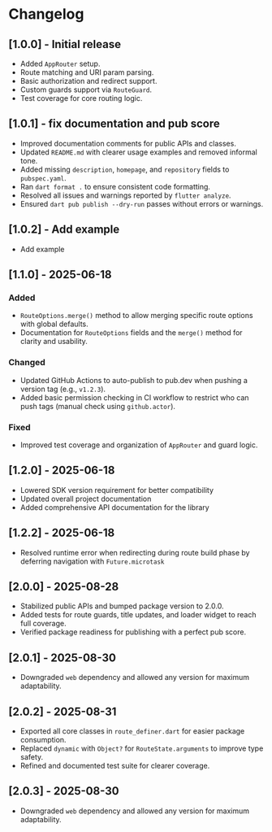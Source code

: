 # Changelog

## [1.0.0] - Initial release
- Added `AppRouter` setup.
- Route matching and URI param parsing.
- Basic authorization and redirect support.
- Custom guards support via `RouteGuard`.
- Test coverage for core routing logic.

## [1.0.1] - fix documentation and pub score
- Improved documentation comments for public APIs and classes.
- Updated `README.md` with clearer usage examples and removed informal tone.
- Added missing `description`, `homepage`, and `repository` fields to `pubspec.yaml`.
- Ran `dart format .` to ensure consistent code formatting.
- Resolved all issues and warnings reported by `flutter analyze`.
- Ensured `dart pub publish --dry-run` passes without errors or warnings.

## [1.0.2] - Add example
- Add example

## [1.1.0] - 2025-06-18

### Added
- `RouteOptions.merge()` method to allow merging specific route options with global defaults.
- Documentation for `RouteOptions` fields and the `merge()` method for clarity and usability.

### Changed
- Updated GitHub Actions to auto-publish to pub.dev when pushing a version tag (e.g., `v1.2.3`).
- Added basic permission checking in CI workflow to restrict who can push tags (manual check using `github.actor`).

### Fixed
- Improved test coverage and organization of `AppRouter` and guard logic.

## [1.2.0] - 2025-06-18
- Lowered SDK version requirement for better compatibility
- Updated overall project documentation
- Added comprehensive API documentation for the library

## [1.2.2] - 2025-06-18
- Resolved runtime error when redirecting during route build phase by deferring navigation with `Future.microtask`

## [2.0.0] - 2025-08-28
- Stabilized public APIs and bumped package version to 2.0.0.
- Added tests for route guards, title updates, and loader widget to reach full coverage.
- Verified package readiness for publishing with a perfect pub score.

## [2.0.1] - 2025-08-30
- Downgraded `web` dependency and allowed any version for maximum adaptability.


## [2.0.2] - 2025-08-31
- Exported all core classes in `route_definer.dart` for easier package consumption.
- Replaced `dynamic` with `Object?` for `RouteState.arguments` to improve type safety.
- Refined and documented test suite for clearer coverage.


## [2.0.3] - 2025-08-30
- Downgraded `web` dependency and allowed any version for maximum adaptability.